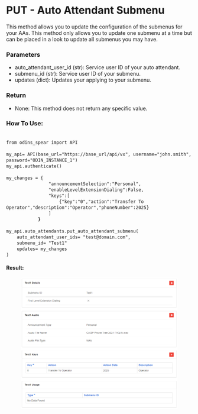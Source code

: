 # PUT - Auto Attendant Submenu

This method allows you to update the configuration of the submenus for your AAs. This method only allows you to update one submenu at a time but can be placed in a look to update all submenus you may have.&#x20;

### Parameters&#x20;

* auto\_attendant\_user\_id (str): Service user ID of your auto attendant.
* submenu\_id (str): Service user ID of your submenu.
* updates (dict): Updates your applying to your submenu.

### Return

* None: This method does not return any specific value.

### How To Use:

<pre class="language-python"><code class="lang-python">
from odins_spear import API

my_api= API(base_url="https://base_url/api/vx", username="john.smith", password="ODIN_INSTANCE_1")
my_api.authenticate()

my_changes = {
                "announcementSelection":"Personal",
                "enableLevelExtensionDialing":False,
                "keys":[
                	{"key":"0","action":"Transfer To Operator","description":"Operator","phoneNumber":2025}
                ]
<strong>            }
</strong>
my_api.auto_attendants.put_auto_attendant_submenu(
    auto_attendant_user_ids= "test@domain.com",
    submenu_id= "Test1"
    updates= my_changes
)
</code></pre>

#### Result:

<figure><img src="../../../.gitbook/assets/image (1).png" alt=""><figcaption></figcaption></figure>

&#x20;
